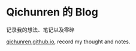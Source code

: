 # Qichunren 的 Blog

记录我的想法、笔记以及零碎

[qichunren.github.io](http://qichunren.github.io/), record my thought and notes.